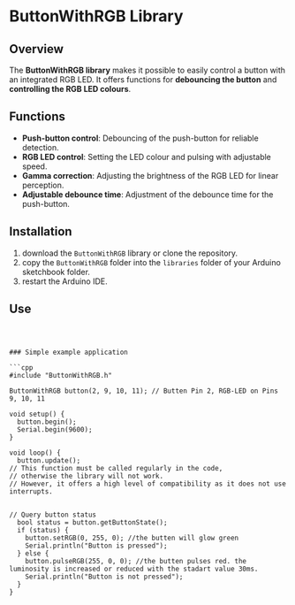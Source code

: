 # ButtonWithRGB Library

## Overview

The **ButtonWithRGB library** makes it possible to easily control a button with an integrated RGB LED. It offers functions for **debouncing the button** and **controlling the RGB LED colours**.

## Functions

- **Push-button control**: Debouncing of the push-button for reliable detection.
- **RGB LED control**: Setting the LED colour and pulsing with adjustable speed.
- **Gamma correction**: Adjusting the brightness of the RGB LED for linear perception.
- **Adjustable debounce time**: Adjustment of the debounce time for the push-button.

## Installation

1. download the `ButtonWithRGB` library or clone the repository.
2. copy the `ButtonWithRGB` folder into the `libraries` folder of your Arduino sketchbook folder.
3. restart the Arduino IDE.

## Use
```ButtonWithRGB button(2, 9, 10, 11);



### Simple example application

```cpp
#include "ButtonWithRGB.h"

ButtonWithRGB button(2, 9, 10, 11); // Butten Pin 2, RGB-LED on Pins 9, 10, 11

void setup() {
  button.begin();
  Serial.begin(9600);
}

void loop() {
  button.update(); 
// This function must be called regularly in the code, 
// otherwise the library will not work. 
// However, it offers a high level of compatibility as it does not use interrupts.

  
// Query button status
  bool status = button.getButtonState();
  if (status) {
    button.setRGB(0, 255, 0); //the butten will glow green
    Serial.println("Button is pressed");
  } else {
    button.pulseRGB(255, 0, 0); //the butten pulses red. the luminosity is increased or reduced with the stadart value 30ms.
    Serial.println("Button is not pressed");
  }
}
